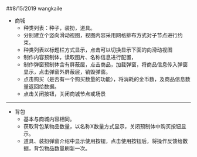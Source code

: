 ##8/15/2019  wangkaile

- 商城
  - 种类列表：种子，装扮，道具。
  - 分别建立个竖向滑动视图，视图内容采用网格排布方式对子节点进行约束。
  - 种类列表以标题栏方式显示，点击可以切换显示下面的向滑动视图
  - 制作内容预制体，读取图片、名称信息进行配置，
  - 制作弹窗预制体含有屏蔽层，点击商品，加载弹窗，将商品信息传入弹窗显示，点击弹窗外屏蔽层，销毁弹窗。
  - 点击购买（是否有一个购买数量的功能），将消耗的金币数，及商品信息数量返回给数据。
  - 点击关闭按钮，关闭商城节点或场景
  

----------

- 背包
  - 基本与商城内容相同。
  - 获取背包某物品数量，以名称X数量方式显示，关闭预制体中购买按钮显示。
  - 道具、装扮弹窗介绍中显示使用按钮，点击使用按钮后，将操作反馈给数据，背包物品数量刷新一次。
